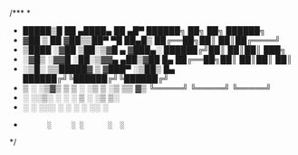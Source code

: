 /***
 *
 *   █████▒█    ██  ▄████▄   ██ ▄█▀       ██████╗ ██╗   ██╗ ██████╗
 * ▓██   ▒ ██  ▓██▒▒██▀ ▀█   ██▄█▒        ██╔══██╗██║   ██║██╔════╝
 * ▒████ ░▓██  ▒██░▒▓█    ▄ ▓███▄░        ██████╔╝██║   ██║██║  ███╗
 * ░▓█▒  ░▓▓█  ░██░▒▓▓▄ ▄██▒▓██ █▄        ██╔══██╗██║   ██║██║   ██║
 * ░▒█░   ▒▒█████▓ ▒ ▓███▀ ░▒██▒ █▄       ██████╔╝╚██████╔╝╚██████╔╝
 *  ▒ ░   ░▒▓▒ ▒ ▒ ░ ░▒ ▒  ░▒ ▒▒ ▓▒       ╚═════╝  ╚═════╝  ╚═════╝
 *  ░     ░░▒░ ░ ░   ░  ▒   ░ ░▒ ▒░
 *  ░ ░    ░░░ ░ ░ ░        ░ ░░ ░
 *           ░     ░ ░      ░  ░
 */
